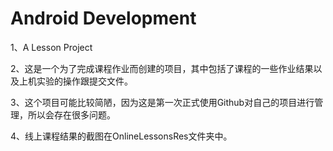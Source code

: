 # Android Development
1、A Lesson Project

2、这是一个为了完成课程作业而创建的项目，其中包括了课程的一些作业结果以及上机实验的操作跟提交文件。

3、这个项目可能比较简陋，因为这是第一次正式使用Github对自己的项目进行管理，所以会存在很多问题。

4、线上课程结果的截图在OnlineLessonsRes文件夹中。
